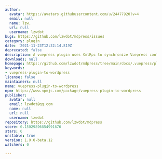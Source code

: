 ```yaml
---
author:
  avatar: https://avatars.githubusercontent.com/u/24477920?v=4
  email: null
  name: lzw.
  url: null
  username: lzwdot
bugs: https://github.com/lzwdot/mdpress/issues
category: plugin
date: '2021-11-23T12:32:14.819Z'
deprecated: false
description: A vuepress plugin uses XmlRpc to synchronize Vuepress content to WordPress
downloads: null
homepage: https://github.com/lzwdot/mdpress/tree/main/docs/.vuepress/plugins/vuepress-plugin-to-wordpress
keywords:
- vuepress-plugin-to-wordpress
license: false
maintainers: null
name: vuepress-plugin-to-wordpress
npm: https://www.npmjs.com/package/vuepress-plugin-to-wordpress
publisher:
  avatar: null
  email: lzwdot@qq.com
  name: null
  url: null
  username: lzwdot
repository: https://github.com/lzwdot/mdpress
score: 0.15029896854991676
stars: 0
unstable: true
version: 1.0.0-beta.12
watchers: 0

---
```



